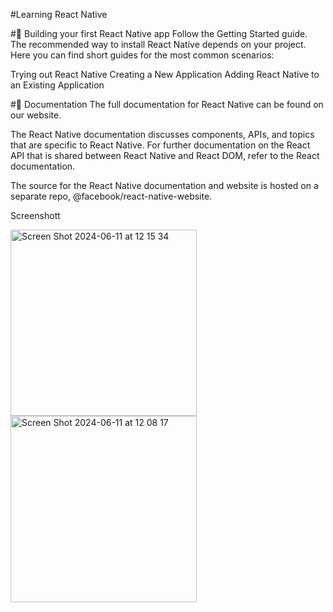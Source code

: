 #Learning React Native

#🎉 Building your first React Native app
Follow the Getting Started guide. The recommended way to install React Native depends on your project. Here you can find short guides for the most common scenarios:

Trying out React Native
Creating a New Application
Adding React Native to an Existing Application

#📖 Documentation
The full documentation for React Native can be found on our website.

The React Native documentation discusses components, APIs, and topics that are specific to React Native. For further documentation on the React API that is shared between React Native and React DOM, refer to the React documentation.

The source for the React Native documentation and website is hosted on a separate repo, @facebook/react-native-website.

Screenshott

<img width="298" alt="Screen Shot 2024-06-11 at 12 15 34" src="https://github.com/ndridm2/react-native-mobile_app/assets/64353589/a7f945df-8274-45e5-b120-7bf7e5ba5f0a">
<img width="298" alt="Screen Shot 2024-06-11 at 12 08 17" src="https://github.com/ndridm2/react-native-mobile_app/assets/64353589/486a57c6-4ce5-4bef-9332-c5b8a8d8d638">

